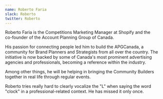 ```yaml
---
name: Roberto Faria
slack: Roberto
twitter: Roberto
---
```


Roberto Faria is the Competitions Marketing Manager at Shopify and the co-founder of the Account Planning Group of Canada.  
  
His passion for connecting people led him to build the APGCanada, a community for Brand Planners and Strategists from all over the country. The initiative is now backed by some of Canada's most prominent advertising agencies and professionals, becoming a reference within the industry.  
  
Among other things, he will be helping in bringing the Community Builders together in real life through regular events.  
  
Roberto tries really hard to clearly vocalize the "L" when saying the word "clock" in a professional-related context. He has missed it only once.
